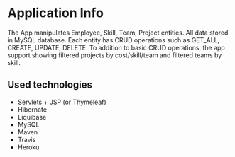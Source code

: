# Application Info

The App manipulates Employee, Skill, Team, Project entities. All data stored in MySQL database. Each entity has CRUD operations such as GET_ALL, CREATE, UPDATE, DELETE.
To addition to basic CRUD operations, the app support showing filtered projects by cost/skill/team and filtered teams by skill.

## Used technologies

* Servlets + JSP (or Thymeleaf)
* Hibernate
* Liquibase
* MySQL
* Maven
* Travis
* Heroku
